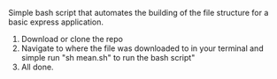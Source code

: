Simple bash script that automates the building of the file structure for a basic express application.

1. Download or clone the repo
2. Navigate to where the file was downloaded to in your terminal and simple run "sh mean.sh" to run the bash script"
3. All done. 
